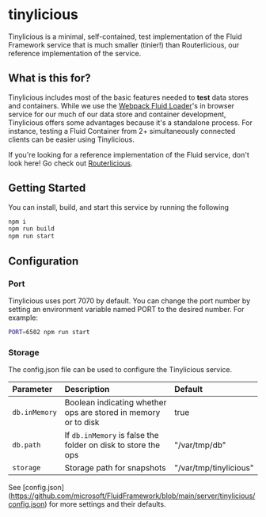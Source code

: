 # tinylicious

Tinylicious is a minimal, self-contained, test implementation of the Fluid Framework service that is much smaller (tinier!) than Routerlicious, our reference implementation of the service.

## What is this for?

Tinylicious includes most of the basic features needed to **test** data stores and containers. While we use the [Webpack Fluid Loader](../../packages/tools/webpack-fluid-loader)'s in browser service for our much of our data store and container development, Tinylicious offers some advantages because it's a standalone process. For instance, testing a Fluid Container from 2+ simultaneously connected clients can be easier using Tinylicious.

If you're looking for a reference implementation of the Fluid service, don't look here! Go check out [Routerlicious](../routerlicious).

## Getting Started
You can install, build, and start this service by running the following

```sh
npm i
npm run build
npm run start
```

## Configuration
### Port
Tinylicious uses port 7070 by default.  You can change the port number by setting an environment
variable named PORT to the desired number.  For example:
```sh
PORT=6502 npm run start
```

### Storage
The config.json file can be used to configure the Tinylicious service.

| Parameter        | Description                                                      | Default                          |
|:-----------------|:-----------------------------------------------------------------|:---------------------------------|
| `db.inMemory`    | Boolean indicating whether ops are stored in memory or to disk   | true                             |
| `db.path`        | If `db.inMemory` is false the folder on disk to store the ops    | "/var/tmp/db"                    |
| `storage`        | Storage path for snapshots                                       | "/var/tmp/tinylicious"           |

See [config.json] (https://github.com/microsoft/FluidFramework/blob/main/server/tinylicious/config.json) for more settings and their defaults.
